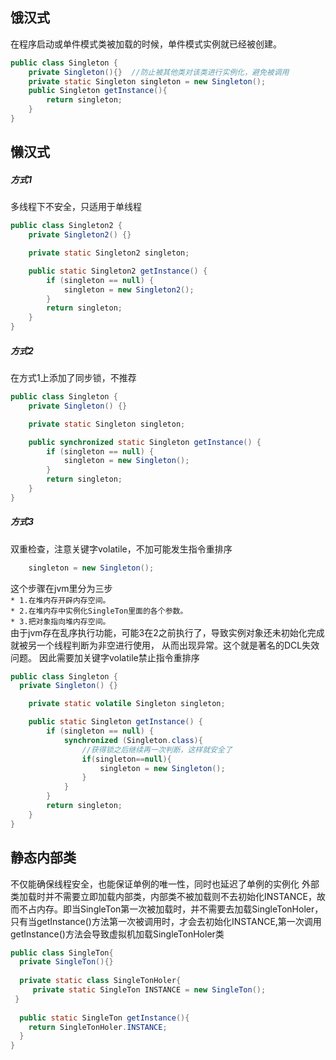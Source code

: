## 饿汉式  
在程序启动或单件模式类被加载的时候，单件模式实例就已经被创建。
```java
public class Singleton {
    private Singleton(){}  //防止被其他类对该类进行实例化，避免被调用
    private static Singleton singleton = new Singleton();
    public Singleton getInstance(){
        return singleton;
    }
}
```
## 懒汉式  
##### 方式1  
多线程下不安全，只适用于单线程
```java
public class Singleton2 {
    private Singleton2() {}

    private static Singleton2 singleton;

    public static Singleton2 getInstance() {
        if (singleton == null) {
            singleton = new Singleton2();
        }
        return singleton;
    }
}
```
##### 方式2  
在方式1上添加了同步锁，不推荐
```java
public class Singleton {
    private Singleton() {}

    private static Singleton singleton;

    public synchronized static Singleton getInstance() {
        if (singleton == null) {
            singleton = new Singleton();
        }
        return singleton;
    }
}
```
##### 方式3  
双重检查，注意关键字volatile，不加可能发生指令重排序
```java
    singleton = new Singleton();
```
这个步骤在jvm里分为三步  
  `* 1.在堆内存开辟内存空间。`  
  `* 2.在堆内存中实例化SingleTon里面的各个参数。`    
  `* 3.把对象指向堆内存空间。`   
 由于jvm存在乱序执行功能，可能3在2之前执行了，导致实例对象还未初始化完成就被另一个线程判断为非空进行使用，
 从而出现异常。这个就是著名的DCL失效问题。
 因此需要加关键字volatile禁止指令重排序
```java
public class Singleton {
  private Singleton() {}

    private static volatile Singleton singleton;

    public static Singleton getInstance() {
        if (singleton == null) {
            synchronized (Singleton.class){
                //获得锁之后继续再一次判断，这样就安全了
                if(singleton==null){
                    singleton = new Singleton();
                }
            }
        }
        return singleton;
    }
}
```

## 静态内部类  
不仅能确保线程安全，也能保证单例的唯一性，同时也延迟了单例的实例化
外部类加载时并不需要立即加载内部类，内部类不被加载则不去初始化INSTANCE，故而不占内存。即当SingleTon第一次被加载时，并不需要去加载SingleTonHoler，只有当getInstance()方法第一次被调用时，才会去初始化INSTANCE,第一次调用getInstance()方法会导致虚拟机加载SingleTonHoler类
```java
public class SingleTon{
  private SingleTon(){}
 
  private static class SingleTonHoler{
     private static SingleTon INSTANCE = new SingleTon();
 }
 
  public static SingleTon getInstance(){
    return SingleTonHoler.INSTANCE;
  }
}
```